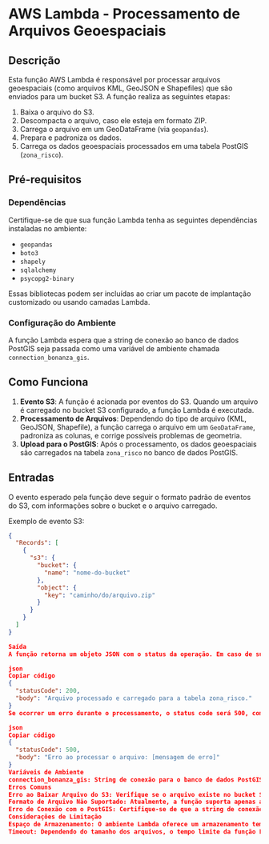 # AWS Lambda - Processamento de Arquivos Geoespaciais

## Descrição

Esta função AWS Lambda é responsável por processar arquivos geoespaciais (como arquivos KML, GeoJSON e Shapefiles) que são enviados para um bucket S3. A função realiza as seguintes etapas:

1. Baixa o arquivo do S3.
2. Descompacta o arquivo, caso ele esteja em formato ZIP.
3. Carrega o arquivo em um GeoDataFrame (via `geopandas`).
4. Prepara e padroniza os dados.
5. Carrega os dados geoespaciais processados em uma tabela PostGIS (`zona_risco`).

## Pré-requisitos

### Dependências

Certifique-se de que sua função Lambda tenha as seguintes dependências instaladas no ambiente:

- `geopandas`
- `boto3`
- `shapely`
- `sqlalchemy`
- `psycopg2-binary`

Essas bibliotecas podem ser incluídas ao criar um pacote de implantação customizado ou usando camadas Lambda.

### Configuração do Ambiente

A função Lambda espera que a string de conexão ao banco de dados PostGIS seja passada como uma variável de ambiente chamada `connection_bonanza_gis`.

## Como Funciona

1. **Evento S3**: A função é acionada por eventos do S3. Quando um arquivo é carregado no bucket S3 configurado, a função Lambda é executada.
2. **Processamento de Arquivos**: Dependendo do tipo de arquivo (KML, GeoJSON, Shapefile), a função carrega o arquivo em um `GeoDataFrame`, padroniza as colunas, e corrige possíveis problemas de geometria.
3. **Upload para o PostGIS**: Após o processamento, os dados geoespaciais são carregados na tabela `zona_risco` no banco de dados PostGIS.

## Entradas

O evento esperado pela função deve seguir o formato padrão de eventos do S3, com informações sobre o bucket e o arquivo carregado.

Exemplo de evento S3:

```json
{
  "Records": [
    {
      "s3": {
        "bucket": {
          "name": "nome-do-bucket"
        },
        "object": {
          "key": "caminho/do/arquivo.zip"
        }
      }
    }
  ]
}

Saída
A função retorna um objeto JSON com o status da operação. Em caso de sucesso:

json
Copiar código
{
  "statusCode": 200,
  "body": "Arquivo processado e carregado para a tabela zona_risco."
}
Se ocorrer um erro durante o processamento, o status code será 500, com uma mensagem de erro:

json
Copiar código
{
  "statusCode": 500,
  "body": "Erro ao processar o arquivo: [mensagem de erro]"
}
Variáveis de Ambiente
connection_bonanza_gis: String de conexão para o banco de dados PostGIS. Exemplo: postgresql://user:password@host:port/dbname.
Erros Comuns
Erro ao Baixar Arquivo do S3: Verifique se o arquivo existe no bucket S3 e se a função Lambda possui as permissões corretas para acessar o bucket.
Formato de Arquivo Não Suportado: Atualmente, a função suporta apenas arquivos nos formatos .kml, .geojson, .shp, e .zip. Outros formatos serão ignorados.
Erro de Conexão com o PostGIS: Certifique-se de que a string de conexão esteja correta e que o banco de dados esteja acessível.
Considerações de Limitação
Espaço de Armazenamento: O ambiente Lambda oferece um armazenamento temporário de até 512MB no diretório /tmp/. Certifique-se de que o tamanho dos arquivos processados não exceda essa capacidade.
Timeout: Dependendo do tamanho dos arquivos, o tempo limite da função Lambda pode precisar ser ajustado. O padrão é 3 segundos, mas pode ser configurado para até 15 minutos.